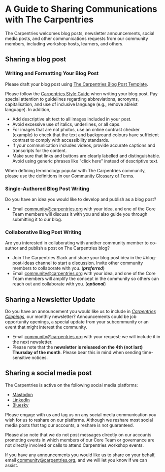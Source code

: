 # A Guide to Sharing Communications with The Carpentries

The Carpentries welcomes blog posts, newsletter announcements, social media posts, and other communications requests from our community members, including workshop hosts, learners, and others. 

## Sharing a blog post 

### Writing and Formatting Your Blog Post

Please draft your blog post using [The Carpentries Blog Post Template](https://docs.google.com/document/d/1iUUOHkpGm1H7OPYLtYRSeTFw08ctMbak4k1j6Xp5C-U/edit?tab=t.0). 

Please follow the [Carpentries Style Guide](https://docs.carpentries.org/resources/communications/style-guide.html) when writing your blog post. Pay special attention to guidelines regarding abbreviations, acronyms, capitalisation, and use of inclusive language (e.g., remove ableist language). In addition, 

* Add descriptive alt text to all images included in your post.   
* Avoid excessive use of italics, underlines, or all caps.  
* For images that are not photos, use an online contrast checker (example) to check that the text and background colours have sufficient contrast to comply with accessibility standards.  
* If your communication includes videos, provide accurate captions and transcripts for the content.  
* Make sure that links and buttons are clearly labelled and distinguishable. Avoid using generic phrases like "click here" instead of descriptive text.

When defining terminology popular with The Carpentries community, please use the definitions in our [Community Glossary of Terms](https://docs.carpentries.org/resources/general/glossary.html).  

### Single-Authored Blog Post Writing

Do you have an idea you would like to develop and publish as a blog post?

* Email community@carpentries.org with your idea, and one of the Core Team members will discuss it with you and also guide you through submitting it to our blog. 

### Collaborative Blog Post Writing

Are you interested in collaborating with another community member to co-author and publish a post on The Carpentries blog?

* Join The Carpentries Slack and share your blog post idea in the \#blog-post-ideas channel to start a discussion. Invite other community members to collaborate with you. (***preferred***)  
* Email community@carpentries.org with your idea, and one of the Core Team members will amplify the concept in the community so others can reach out and collaborate with you. (***optional***)

## Sharing a Newsletter Update 

Do you have an announcement you would like us to include in [*Carpentries Clippings*](https://carpentries.org/about-us/newsletter/), our monthly newsletter? Announcements could be job opportunity openings, a special update from your subcommunity or an event that might interest the community. 

* Email [community@carpentries.org](mailto:community@carpentries.org) with your request; we will include it in the next newsletter.   
* Please note that the **newsletter is released on the 4th (not last) Thursday of the month**. Please bear this in mind when sending time-sensitive notices. 


## Sharing a social media post

The Carpentries is active on the following social media platforms:

* [Mastodon](https://hachyderm.io/@thecarpentries)  
* [LinkedIn](https://www.linkedin.com/company/the-carpentries/)  
* [Bluesky](https://bsky.app/profile/carpentries.carpentries.org)

Please engage with us and tag us on any social media communication you wish for us to reshare on our platforms. Although we reshare most social media posts that tag our accounts, a reshare is not guaranteed. 

Please also note that we do not post messages directly on our accounts promoting events in which members of our Core Team or governance are not directly involved or calls to attend Carpentries workshop events.  

If you have any announcements you would like us to share on your behalf, email community@carpentries.org, and we will let you know if we can assist. 
